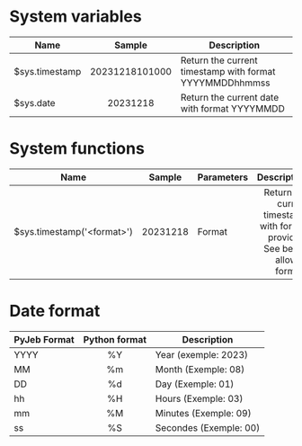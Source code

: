 # System variables

| Name           | Sample         | Description |
|----------------|:--------------:|-------------|
| $sys.timestamp | 20231218101000 | Return the current timestamp with format YYYYMMDDhhmmss
| $sys.date      | 20231218       | Return the current date with format YYYYMMDD

# System functions

| Name                        |  Sample  | Parameters | Description |
|-----------------------------|:--------:|------------|------------:|
| $sys.timestamp('\<format>') | 20231218 | Format     | Return the current timestamp with format provided. See below allowed formats


# Date format
| PyJeb Format | Python format | Description            |
|--------------|:-------------:|------------------------|
| YYYY         |       %Y      | Year (exemple: 2023)   |
| MM           |       %m      | Month (Exemple: 08)    |
| DD           |       %d      | Day (Exemple: 01)      |
| hh           |       %H      | Hours (Exemple: 03)    |
| mm           |       %M      | Minutes (Exemple: 09)  |
| ss           |       %S      | Secondes (Exemple: 00) |